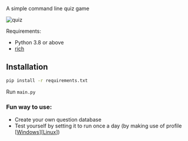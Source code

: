 A simple command line quiz game

![quiz](./quiz.gif)

Requirements:
- Python 3.8 or above
- [rich](https://github.com/willmcgugan/rich)

## Installation
```bash
pip install -r requirements.txt
```
Run `main.py`

### Fun way to use:
- Create your own question database
- Test yourself by setting it to run once a day (by making use of profile [[Windows](https://docs.microsoft.com/en-us/powershell/module/microsoft.powershell.core/about/about_profiles?view=powershell-7.1)][[Linux](https://www.baeldung.com/linux/bashrc-vs-bash-profile-vs-profile)])